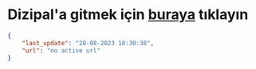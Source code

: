 # Dizipal'a gitmek için [buraya](None) tıklayın
        
```json
{
    "last_update": "28-08-2023 18:30:38",
    "url": "no active url"
}
```